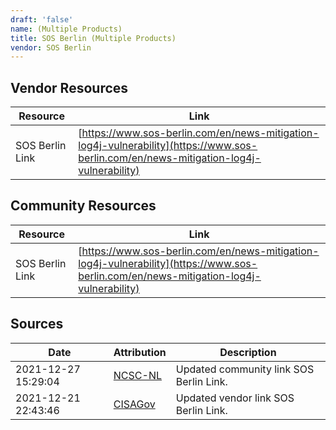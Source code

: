 ```yaml
---
draft: 'false'
name: (Multiple Products)
title: SOS Berlin (Multiple Products)
vendor: SOS Berlin
---
```


## Vendor Resources
| Resource | Link |
| --- | --- |
| SOS Berlin Link | [https://www.sos-berlin.com/en/news-mitigation-log4j-vulnerability](https://www.sos-berlin.com/en/news-mitigation-log4j-vulnerability) |

## Community Resources
| Resource | Link |
| --- | --- |
| SOS Berlin Link | [https://www.sos-berlin.com/en/news-mitigation-log4j-vulnerability](https://www.sos-berlin.com/en/news-mitigation-log4j-vulnerability) |


## Sources
| Date | Attribution | Description |
| --- | --- | --- |
| 2021-12-27 15:29:04 | [NCSC-NL](https://github.com/NCSC-NL/log4shell/blob/main/software/README.md) | Updated community link SOS Berlin Link.  |
| 2021-12-21 22:43:46 | [CISAGov](https://raw.githubusercontent.com/cisagov/log4j-affected-db/develop/README.md) | Updated vendor link SOS Berlin Link.  |

